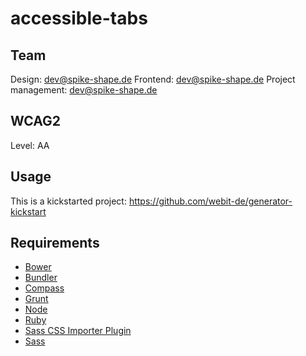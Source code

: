 # accessible-tabs

## Team

Design: dev@spike-shape.de
Frontend: dev@spike-shape.de
Project management: dev@spike-shape.de

## WCAG2

Level: AA

## Usage

This is a kickstarted project:  https://github.com/webit-de/generator-kickstart

## Requirements

* [Bower](http://bower.io)
* [Bundler](http://bundler.io/)
* [Compass](http://compass-style.org/)
* [Grunt](http://gruntjs.com)
* [Node](https://nodejs.org/)
* [Ruby](https://www.ruby-lang.org/)
* [Sass CSS Importer Plugin](https://github.com/chriseppstein/sass-css-importer)
* [Sass](http://sass-lang.com/)
